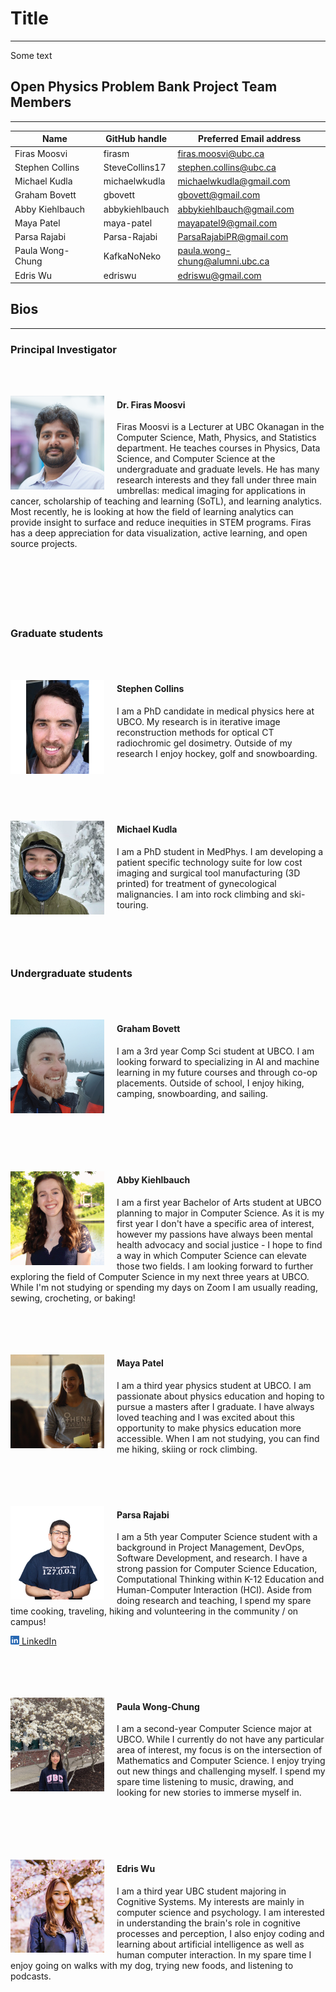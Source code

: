 # Title
---

Some text

## Open Physics Problem Bank Project Team Members
****

| Name | GitHub handle | Preferred Email address |
| ---- | ------------- | ----------------------- |
| Firas Moosvi | firasm | firas.moosvi@ubc.ca |
| Stephen Collins | SteveCollins17 |  stephen.collins@ubc.ca |
| Michael Kudla | michaelwkudla | michaelwkudla@gmail.com  |
| Graham Bovett | gbovett | gbovett@gmail.com |
| Abby Kiehlbauch | abbykiehlbauch | abbykiehlbauch@gmail.com|
| Maya Patel | maya-patel | mayapatel9@gmail.com |
| Parsa Rajabi | Parsa-Rajabi |ParsaRajabiPR@gmail.com |
| Paula Wong-Chung | KafkaNoNeko | paula.wong-chung@alumni.ubc.ca |
| Edris Wu | edriswu | edriswu@gmail.com |

## Bios
****

### Principal Investigator

<br><br>

<img align="left" width="150" height="150" style="padding-right: 20px" src="../images/dr.moosvi.png"> </img>

#### **Dr. Firas Moosvi**

Firas Moosvi is a Lecturer at UBC Okanagan in the Computer Science, Math, Physics, and Statistics department. He teaches courses in Physics, Data Science, and Computer Science at the undergraduate and graduate levels. He has many research interests and they fall under three main umbrellas: medical imaging for applications in cancer, scholarship of teaching and learning (SoTL), and learning analytics. Most recently, he is looking at how the field of learning analytics can provide insight to surface and reduce inequities in STEM programs. Firas has a deep appreciation for data visualization, active learning, and open source projects.<br><br><br><br><br><br><br>

### Graduate students

<br><br>

<img align="left" width="150" height="150" style="padding-right: 20px" src="../images/stephen.png"> </img>

#### **Stephen Collins**

I am a PhD candidate in medical physics here at UBCO. My research is in iterative image reconstruction methods for optical CT radiochromic gel dosimetry. Outside of my research I enjoy hockey, golf and snowboarding. <br><br><br><br><br><br>

<img align="left" width="150" height="150" style="padding-right: 20px" src="../images/michael.png"> </img>

#### **Michael Kudla**

I am a PhD student in MedPhys. I am developing a patient specific technology suite for low cost imaging and surgical tool manufacturing (3D printed) for treatment of gynecological malignancies. I am into rock climbing and ski-touring. <br><br><br><br><br>

### Undergraduate students

<br><br>

<img align="left" width="150" height="150" style="padding-right: 20px" src="../images/graham.png"> </img>

#### **Graham Bovett**

I am a 3rd year Comp Sci student at UBCO. I am looking forward to specializing in AI and machine learning in my future courses and through co-op placements. Outside of school, I enjoy hiking, camping, snowboarding, and sailing. <br><br><br><br><br><br><br>

<img align="left" width="150" height="150" style="padding-right: 20px" src="../images/abby.png"> </img>

#### **Abby Kiehlbauch**

I am a first year Bachelor of Arts student at UBCO planning to major in Computer Science. As it is my first year I don't have a specific area of interest, however my passions have always been mental health advocacy and social justice - I hope to find a way in which Computer Science can elevate those two fields. I am looking forward to further exploring the field of Computer Science in my next three years at UBCO. While I'm not studying or spending my days on Zoom I am usually reading, sewing, crocheting, or baking! <br><br><br><br><br>

<img align="left" width="150" height="150" style="padding-right: 20px" src="../images/maya.png"> </img> 

#### **Maya Patel**

I am a third year physics student at UBCO. I am passionate about physics education and hoping to pursue a masters after I graduate. I have always loved teaching and I was excited about this opportunity to make physics education more accessible. When I am not studying, you can find me hiking, skiing or rock climbing. <br><br><br><br><br>

<img align="left" width="150" height="150" style="padding-right: 20px" src="../images/parsa.png"> </img> 

#### **Parsa Rajabi**

I am a 5th year Computer Science student with a background in Project Management, DevOps, Software Development, and research. I have a strong passion for Computer Science Education, Computational Thinking within K-12 Education and Human-Computer Interaction (HCI). Aside from doing research and teaching, I spend my spare time cooking, traveling, hiking and volunteering in the community / on campus!

[![Linkedin](../images/linkedin_logo.png) LinkedIn](https://www.linkedin.com/in/parsa-rajabi/) <br><br><br><br><br>

<img align="left" width="150" height="150" style="padding-right: 20px" src="../images/paula.png"> </img>

#### **Paula Wong-Chung**

I am a second-year Computer Science major at UBCO.  While I currently do not have any particular area of interest, my focus is on the intersection of Mathematics and Computer Science.  I enjoy trying out new things and challenging myself.   I spend my spare time listening to music, drawing, and looking for new stories to immerse myself in. <br><br><br><br><br><br>

<img align="left" width="150" height="150" style="padding-right: 20px" src="../images/edris.png"> </img>

#### **Edris Wu**

I am a third year UBC student majoring in Cognitive Systems. My interests are mainly in computer science and psychology. I am interested in understanding the brain's role in cognitive processes and perception, I also enjoy coding and learning about artificial intelligence as well as human computer interaction. In my spare time I enjoy going on walks with my dog, trying new foods, and listening to podcasts.

<br><br><br><br><br>

